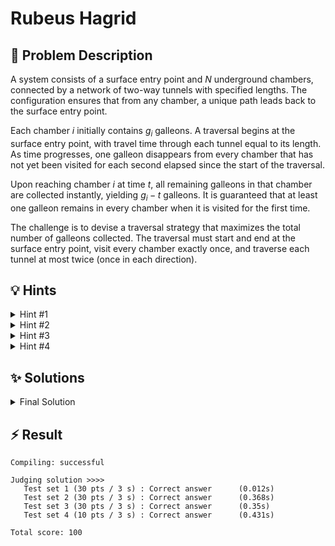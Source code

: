 # Rubeus Hagrid

## 📝 Problem Description
A system consists of a surface entry point and $N$ underground chambers, connected by a network of two-way tunnels with specified lengths. The configuration ensures that from any chamber, a unique path leads back to the surface entry point.

Each chamber $i$ initially contains $g_i$ galleons. A traversal begins at the surface entry point, with travel time through each tunnel equal to its length. As time progresses, one galleon disappears from every chamber that has not yet been visited for each second elapsed since the start of the traversal.

Upon reaching chamber $i$ at time $t$, all remaining galleons in that chamber are collected instantly, yielding $g_i - t$ galleons. It is guaranteed that at least one galleon remains in every chamber when it is visited for the first time.

The challenge is to devise a traversal strategy that maximizes the total number of galleons collected. The traversal must start and end at the surface entry point, visit every chamber exactly once, and traverse each tunnel at most twice (once in each direction).

## 💡 Hints

<details>

<summary>Hint #1</summary>

The problem describes a set of locations (chambers and an entry point) connected by tunnels, with the specific property that there is a unique path from any chamber back to the entry point. This structure is a fundamental concept in algorithmics. What is it called? Consider how a traversal that must visit every location might work within this structure, especially given the constraint that tunnels can be used at most twice.

</details>

<details>

<summary>Hint #2</summary>

The requirement to visit every chamber, combined with the constraint that each tunnel is traversed at most once in each direction, strongly suggests a full traversal of the structure. A Depth-First Search (DFS) is a natural fit for this pattern of exploration. However, a standard DFS explores branches in an arbitrary order. Here, the order matters. The core of the problem is to find the *optimal* order to explore the different branches from any given junction to maximize the total galleons.

</details>

<details>

<summary>Hint #3</summary>

At every second, you lose a total number of galleons equal to the number of chambers you haven't visited yet. To minimize this loss, you should aim to visit chambers as quickly as possible, thereby reducing the count of "unvisited" chambers. When you are at a chamber with several sub-networks to explore, which one should you choose first? A good greedy heuristic would be to prioritize the sub-network that is most "efficient" to clear. Think about how to define this efficiency. It should likely involve a trade-off between how many chambers a sub-network contains and how long it takes to fully explore it.

</details>

<details>

<summary>Hint #4</summary>

Let's formalize the greedy choice. Suppose from your current location, you can explore two sub-networks, $A$ and $B$. Sub-network $A$ has $N_A$ chambers and takes $T_A$ time to fully traverse (go in, visit everything, and return). Sub-network $B$ has $N_B$ chambers and takes $T_B$ time.
If you visit $A$ then $B$, the $N_B$ chambers in $B$ will each lose an additional $T_A$ galleons while you are busy in $A$. The "cross-loss" is $N_B \times T_A$.
If you visit $B$ then $A$, the "cross-loss" is $N_A \times T_B$.
To minimize loss, you should visit $A$ first if $N_B \times T_A < N_A \times T_B$, which is equivalent to $\frac{T_A}{N_A} < \frac{T_B}{N_B}$. This gives you the greedy criterion: always explore the sub-network with the smallest (Traversal Time / Number of Chambers) ratio first.

</details>

## ✨ Solutions

<details>

<summary>Final Solution</summary>

This problem can be modeled using a tree data structure. The surface entry point is the root of the tree, the chambers are the nodes, and the tunnels are the edges. The property that "from every chamber there is a unique sequence of tunnels leading up to the surface" confirms that the structure is indeed a tree.

The niffler's journey requires visiting every chamber, which corresponds to a full traversal of the tree. The constraint that each tunnel is used at most twice (once down, once up) perfectly describes a Depth-First Search (DFS) traversal that explores a subtree completely before backtracking.

### The Greedy Strategy

The challenge is that not all DFS traversals are equal. The order in which we explore the subtrees from any node affects the total galleons collected. At each second, we lose one galleon from every unvisited chamber. To maximize our collection, we must minimize this loss. This means we should try to reduce the number of unvisited chambers as quickly as possible.

This observation leads to a greedy approach. Whenever we are at a node with multiple children (and thus multiple subtrees to explore), we should prioritize the one that is most "efficient" to clear. We derived the efficiency metric in the hints: we should visit the subtree with the minimum ratio of $\frac{\text{Traversal Time}}{\text{Number of Nodes}}$. By always picking the subtree with the lowest time-per-node cost, we minimize the time that other, larger subtrees have to wait, thus minimizing the overall loss of galleons.

### Two-Pass DFS Implementation

To implement this greedy strategy, we need two key pieces of information for each subtree: its size (number of nodes) and the total time required to traverse it. We can compute these using a two-pass DFS approach.

**1. First Pass: Information Gathering (`fill_fields`)**

We perform a post-order traversal (a type of DFS) starting from the root to compute the required statistics for each node. For each node `u`, we need:
-   `n_nodes`: The total number of nodes in the subtree rooted at `u`. This is simply $1$ (for `u` itself) plus the sum of `n_nodes` of all its children.
-   `traverse_time`: The time required to fully explore the subtree rooted at `u` and return to `u`. For a leaf, this is 0. For an internal node `u`, this is the sum of `(2 * length_to_child_v + traverse_time_of_v)` over all its children `v`. To simplify calculations and avoid large numbers, we *half* of this traversal time. Let's call it `half_traversal_time`. For a node `u`, `half_traversal_time[u] = sum(half_traversal_time[v] + length_to_child_v)`.

**2. Second Pass: Value Calculation (`calculate_values`)**

With the precomputed values, we perform a second DFS to calculate the maximum number of galleons.
-   This traversal also proceeds from the root. At each node `u`, we sort its children `v` in ascending order based on our greedy criterion: $$\frac{\text{half\_traversal\_time}[v] + \text{length}(u,v)}{\text{n\_nodes}[v]}$$ 
To avoid floating-point arithmetic, we use integer cross-multiplication for the comparison: 
$$\frac{T_A}{N_A} < \frac{T_B}{N_B} \iff T_A \cdot N_B < T_B \cdot N_A$$
-   We keep track of the `elapsed_time` since the start of the journey. When we move from a parent `u` to a child `v` through a tunnel of length `l`, the elapsed time increases by `l`.
-   We recursively call the function on the children in the sorted order. After returning from a child `v`'s subtree, the time spent was `2 * (half_traversal_time[v] + l)`. This duration is added to `elapsed_time` before proceeding to the next sibling.
-   The final value for a subtree at `u` is the sum of galleons collected at `u` (`raw_value - elapsed_time_at_u`) and the total galleons collected from all its child subtrees.

The final answer is the total value calculated for the root node (the surface entry point).

```cpp
#include <iostream>
#include <vector>
#include <algorithm>

struct Node {
  int idx;                // Used for Debugging (set during input reading)
  long n_nodes = 1;       // Number of Nodes in the (sub)tree which has this node as root (set in fill_fields)
  long traverse_time = 0; // Time it takes from the root to traverse the (sub)tree which has this node as root (set in fill_fields)
  long raw_value;         // Initial amount of gold in the chamber/node (set during input reading)
  long value;             // Amount of gold obtained from this (sub)tree, respecting the elapsed time (set in calculate_values)
  std::vector<std::pair<Node*, int>> children;
};

void fill_fields(Node *root) {
  // ===== LEAF NODE =====
  if(root->children.empty()) {
    // Leaf nodes already have the fields set either by default or while reading the input
    return;
  }
  
  // ===== INNER NODE =====
  for(std::pair<Node*, int> child_pair : root->children) {
    Node *child = child_pair.first;
    int distance = child_pair.second;
    
    fill_fields(child);
    
    root->n_nodes += child->n_nodes;
    root->traverse_time += child->traverse_time + distance;
  }
}

void calculate_values(Node *root, long elapsed_time) {
  root->value = root->raw_value - elapsed_time;

  // ===== LEAF NODE =====
  if(root->children.empty()) {
    return;
  }
  
  // ===== INNER NODE =====
  // Sort children based on n_nodes / (traverse_time + distance)
  std::sort(root->children.begin(), root->children.end(), [](const std::pair<Node*, int> &a, const std::pair<Node*, int> &b){
    return b.first->n_nodes * (a.first->traverse_time + a.second) < a.first->n_nodes * (b.first->traverse_time + b.second);
  });
  
  // Calculate value for "root"
  for(std::pair<Node*, int> child_pair : root->children) {
    Node *child = child_pair.first;
    int distance = child_pair.second;
 
    calculate_values(child, elapsed_time + distance);
      
    root->value += child->value;
    elapsed_time += 2 * (child->traverse_time + distance); // * 2 as we need to pass all edges twice once on the way in once on the way out
  }
}


void solve() {
  // ===== READ INPUT =====
  int n; std::cin >> n;
  
  std::vector<Node> nodes(n + 1);
  nodes[0].idx = 0;
  for(int i = 1; i < n + 1; ++i) {
    int g; std::cin >> g;
    nodes[i].raw_value = g;
    nodes[i].idx = i;
  }
  
  for(int i = 0; i < n; ++i) {
    int u, v, l; std::cin >> u >> v >> l;
    nodes[u].children.emplace_back(&nodes[v], l);
  }
  
  // ===== CALCULATE VALUES FOR EACH NODE =====
  fill_fields(&nodes[0]);
  calculate_values(&nodes[0], 0);
  
  // ===== OUTPUT =====
  std::cout << nodes[0].value << std::endl;
}

int main() {
  std::ios_base::sync_with_stdio(false);
  
  int n_tests; std::cin >> n_tests;
  while(n_tests--) {
    solve();
  }
}
```
</details>

## ⚡ Result

```plaintext
Compiling: successful

Judging solution >>>>
   Test set 1 (30 pts / 3 s) : Correct answer      (0.012s)
   Test set 2 (30 pts / 3 s) : Correct answer      (0.368s)
   Test set 3 (30 pts / 3 s) : Correct answer      (0.35s)
   Test set 4 (10 pts / 3 s) : Correct answer      (0.431s)

Total score: 100
```